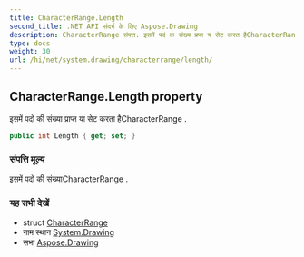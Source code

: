 ```yaml
---
title: CharacterRange.Length
second_title: .NET API संदर्भ के लिए Aspose.Drawing
description: CharacterRange संपत्त. इसमें पदं क संख्य प्रप्त य सेट करत हैCharacterRange .
type: docs
weight: 30
url: /hi/net/system.drawing/characterrange/length/
---
```

## CharacterRange.Length property

इसमें पदों की संख्या प्राप्त या सेट करता हैCharacterRange .

```csharp
public int Length { get; set; }
```

### संपत्ति मूल्य

इसमें पदों की संख्याCharacterRange .

### यह सभी देखें

* struct [CharacterRange](../)
* नाम स्थान [System.Drawing](../../characterrange/)
* सभा [Aspose.Drawing](../../../)


